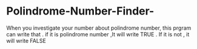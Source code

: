 # Polindrome-Number-Finder-

When you investigate your number about polindrome number, this prgram can write that . 
if it is polindrome number ,It will write TRUE .
If it is not , it will write FALSE
